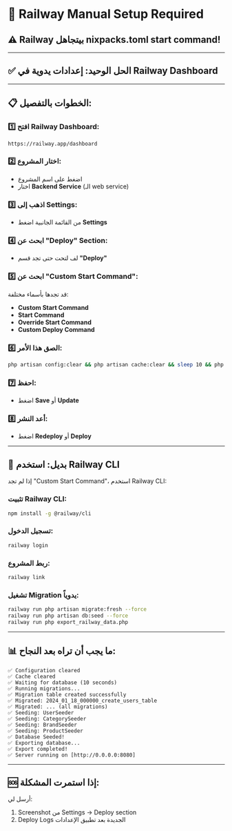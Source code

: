 # 🚨 Railway Manual Setup Required

## ⚠️ Railway بيتجاهل nixpacks.toml start command!

---

## ✅ الحل الوحيد: إعدادات يدوية في Railway Dashboard

---

## 📋 الخطوات بالتفصيل:

### **1️⃣ افتح Railway Dashboard:**
```
https://railway.app/dashboard
```

### **2️⃣ اختار المشروع:**
- اضغط على اسم المشروع
- اختار **Backend Service** (الـ web service)

### **3️⃣ اذهب إلى Settings:**
- من القائمة الجانبية اضغط **Settings**

### **4️⃣ ابحث عن "Deploy" Section:**
- لف لتحت حتى تجد قسم **"Deploy"**

### **5️⃣ ابحث عن "Custom Start Command":**
قد تجدها بأسماء مختلفة:
- **Custom Start Command**
- **Start Command**
- **Override Start Command**
- **Custom Deploy Command**

### **6️⃣ الصق هذا الأمر:**
```bash
php artisan config:clear && php artisan cache:clear && sleep 10 && php artisan migrate:fresh --force && php artisan db:seed --force && php export_railway_data.php && php artisan serve --host=0.0.0.0 --port=$PORT
```

### **7️⃣ احفظ:**
- اضغط **Save** أو **Update**

### **8️⃣ أعد النشر:**
- اضغط **Redeploy** أو **Deploy**

---

## 🎯 بديل: استخدم Railway CLI

إذا لم تجد "Custom Start Command"، استخدم Railway CLI:

### **تثبيت Railway CLI:**
```bash
npm install -g @railway/cli
```

### **تسجيل الدخول:**
```bash
railway login
```

### **ربط المشروع:**
```bash
railway link
```

### **تشغيل Migration يدوياً:**
```bash
railway run php artisan migrate:fresh --force
railway run php artisan db:seed --force
railway run php export_railway_data.php
```

---

## 📊 ما يجب أن تراه بعد النجاح:

```log
✅ Configuration cleared
✅ Cache cleared
✅ Waiting for database (10 seconds)
✅ Running migrations...
✅ Migration table created successfully
✅ Migrated: 2024_01_18_000000_create_users_table
✅ Migrated: ... (all migrations)
✅ Seeding: UserSeeder
✅ Seeding: CategorySeeder
✅ Seeding: BrandSeeder
✅ Seeding: ProductSeeder
✅ Database Seeded!
✅ Exporting database...
✅ Export completed!
✅ Server running on [http://0.0.0.0:8080]
```

---

## 🆘 إذا استمرت المشكلة:

أرسل لي:
1. Screenshot من Settings → Deploy section
2. Deploy Logs الجديدة بعد تطبيق الإعدادات
